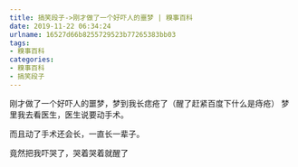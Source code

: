 ```yaml
---
title: 搞笑段子->刚才做了一个好吓人的噩梦 | 糗事百科
date: 2019-11-22 06:34:24
urlname: 16527d66b8255729523b77265383bb03
tags: 
- 糗事百科
categories:
- 糗事百科
- 搞笑段子
---
```

刚才做了一个好吓人的噩梦，梦到我长痣疮了（醒了赶紧百度下什么是痔疮）    梦里我去看医生，医生说要动手术。

而且动了手术还会长，一直长一辈子。

竟然把我吓哭了，哭着哭着就醒了


